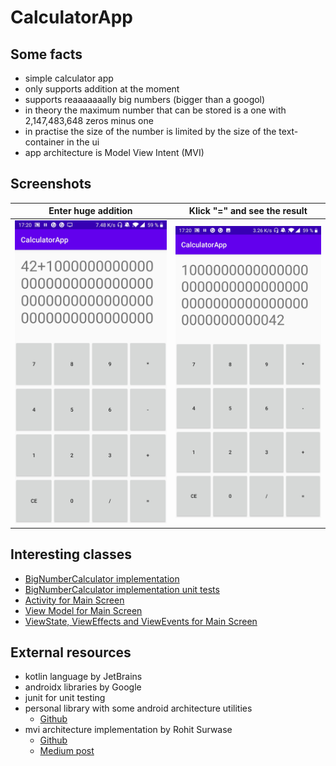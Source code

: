 # CalculatorApp

## Some facts
* simple calculator app
* only supports addition at the moment
* supports reaaaaaaally big numbers (bigger than a googol)
* in theory the maximum number that can be stored is a one with 2,147,483,648 zeros minus one
* in practise the size of the number is limited by the size of the text-container in the ui
* app architecture is Model View Intent (MVI) 

## Screenshots
| Enter huge addition | Klick "=" and see the result | 
| ------------- |:-------------:| 
| ![alt text](documentation/img/Screenshot_20200405-172031.jpg "Logo Title Text 1")| ![alt text](documentation/img/Screenshot_20200405-172037.jpg "Logo Title Text 1")

## Interesting classes
* [BigNumberCalculator implementation](app/src/main/java/de/maaxgr/calculatorapp/utils/BigNumberCalculator.kt)
* [BigNumberCalculator implementation unit tests](app/src/test/java/de/maaxgr/calculatorapp/BigNumberCalculatorTest.kt)
* [Activity for Main Screen](app/src/main/java/de/maaxgr/calculatorapp/ui/main/MainActivity.kt)
* [View Model for Main Screen](app/src/main/java/de/maaxgr/calculatorapp/ui/main/MainViewModel.kt)
* [ViewState, ViewEffects and ViewEvents for Main Screen](app/src/main/java/de/maaxgr/calculatorapp/ui/main/MainViewState.kt)

## External resources

* kotlin language by JetBrains
* androidx libraries by Google
* junit for unit testing
* personal library with some android architecture utilities
    * [Github](https://github.com/MaaxGr/ArchitectureComponentUtils)
* mvi architecture implementation by Rohit Surwase   
    * [Github](https://github.com/RohitSurwase/AAC-MVI-Architecture)
    * [Medium post](https://proandroiddev.com/best-architecture-for-android-mvi-livedata-viewmodel-71a3a5ac7ee3)
